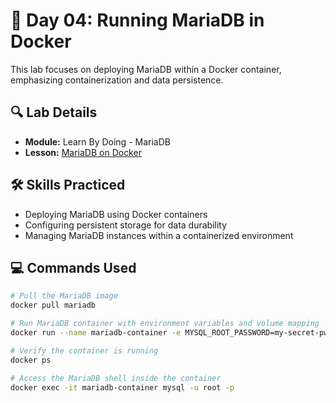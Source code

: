# 📘 Day 04: Running MariaDB in Docker

This lab focuses on deploying MariaDB within a Docker container, emphasizing containerization and data persistence.

## 🔍 Lab Details

- **Module:** Learn By Doing - MariaDB
- **Lesson:** [MariaDB on Docker](https://learn.kodekloud.com/user/courses/learn-by-doing-mariadb/module/d87e82ef-bbc1-451a-aac9-6cfd75d0c981/lesson/2cc81dcf-6b49-46d7-9b9b-4b8ce74310ab)

## 🛠️ Skills Practiced

- Deploying MariaDB using Docker containers
- Configuring persistent storage for data durability
- Managing MariaDB instances within a containerized environment

## 💻 Commands Used

```bash
# Pull the MariaDB image
docker pull mariadb

# Run MariaDB container with environment variables and volume mapping
docker run --name mariadb-container -e MYSQL_ROOT_PASSWORD=my-secret-pw -v /my/own/datadir:/var/lib/mysql -d mariadb

# Verify the container is running
docker ps

# Access the MariaDB shell inside the container
docker exec -it mariadb-container mysql -u root -p
